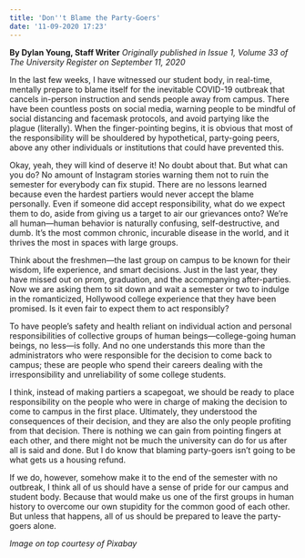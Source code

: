 ```yaml
---
title: 'Don''t Blame the Party-Goers'
date: '11-09-2020 17:23'
---
```


**By Dylan Young, Staff Writer** _Originally published in Issue 1, Volume 33 of The University Register on September 11, 2020_

In the last few weeks, I have witnessed our student body, in real-time, mentally prepare to blame itself for the inevitable COVID-19 outbreak that cancels in-person instruction and sends people away from campus. There have been countless posts on social media, warning people to be mindful of social distancing and facemask protocols, and avoid partying like the plague (literally). When the finger-pointing begins, it is obvious that most of the responsibility will be shouldered by hypothetical, party-going peers, above any other individuals or institutions that could have prevented this. 

Okay, yeah, they will kind of deserve it! No doubt about that. But what can you do? No amount of Instagram stories warning them not to ruin the semester for everybody can fix stupid. There are no lessons learned because even the hardest partiers would never accept the blame personally. Even if someone did accept responsibility, what do we expect them to do, aside from giving us a target to air our grievances onto? We’re all human—human behavior is naturally confusing, self-destructive, and dumb. It’s the most common chronic, incurable disease in the world, and it thrives the most in spaces with large groups. 

Think about the freshmen—the last group on campus to be known for their wisdom, life experience, and smart decisions. Just in the last year, they have missed out on prom, graduation, and the accompanying after-parties. Now we are asking them to sit down and wait a semester or two to indulge in the romanticized, Hollywood college experience that they have been promised. Is it even fair to expect them to act responsibly? 

To have people’s safety and health reliant on individual action and personal responsibilities of collective groups of human beings—college-going human beings, no less—is folly. And no one understands this more than the administrators who were responsible for the decision to come back to campus; these are people who spend their careers dealing with the irresponsibility and unreliability of some college students. 

I think, instead of making partiers a scapegoat, we should be ready to place responsibility on the people who were in charge of making the decision to come to campus in the first place. Ultimately, they understood the consequences of their decision, and they are also the only people profiting from that decision. There is nothing we can gain from pointing fingers at each other, and there might not be much the university can do for us after all is said and done. But I do know that blaming party-goers isn’t going to be what gets us a housing refund. 

If we do, however, somehow make it to the end of the semester with no outbreak, I think all of us should have a sense of pride for our campus and student body. Because that would make us one of the first groups in human history to overcome our own stupidity for the common good of each other. But unless that happens, all of us should be prepared to leave the party-goers alone.

_Image on top courtesy of Pixabay_